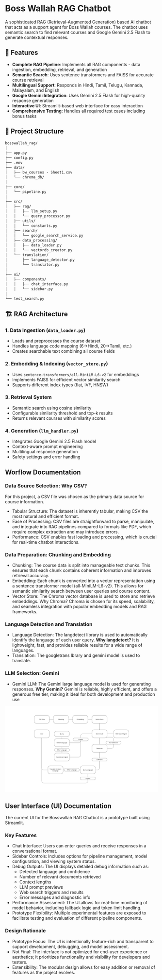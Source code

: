 # Boss Wallah RAG Chatbot

A sophisticated RAG (Retrieval-Augmented Generation) based AI chatbot that acts as a support agent for Boss Wallah courses. The chatbot uses semantic search to find relevant courses and Google Gemini 2.5 Flash to generate contextual responses.

## 🚀 Features

- **Complete RAG Pipeline**: Implements all RAG components - data ingestion, embedding, retrieval, and generation
- **Semantic Search**: Uses sentence transformers and FAISS for accurate course retrieval
- **Multilingual Support**: Responds in Hindi, Tamil, Telugu, Kannada, Malayalam, and English
- **Google Gemini Integration**: Uses Gemini 2.5 Flash for high-quality response generation
- **Interactive UI**: Streamlit-based web interface for easy interaction
- **Comprehensive Testing**: Handles all required test cases including bonus tasks

## 📁 Project Structure

```
bosswallah_rag/
│
├── app.py
├── config.py
├── .env
├── data/
│   ├── bw_courses - Sheet1.csv
│   └── chroma_db/
│
├── core/
│   └── pipeline.py
│
├── src/
│   ├── rag/
│   │   ├── llm_setup.py
│   │   └── query_processor.py
│   ├── utils/
│   │   └── constants.py
│   ├── search/
│   │   └── google_search_service.py
│   ├── data_processing/
│   │   ├── data_loader.py
│   │   └── vectordb_creator.py
│   └── translation/
│       ├── language_detector.py
│       └── translator.py
│
├── ui/
│   ├── components/
│   │   ├── chat_interface.py
│   │   └── sidebar.py
│
└── test_search.py
```

## 🏗️ RAG Architecture

### 1. Data Ingestion (`data_loader.py`)
- Loads and preprocesses the course dataset
- Handles language code mapping (6→Hindi, 20→Tamil, etc.)
- Creates searchable text combining all course fields

### 2. Embedding & Indexing (`vector_store.py`)
- Uses `sentence-transformers/all-MiniLM-L6-v2` for embeddings
- Implements FAISS for efficient vector similarity search
- Supports different index types (flat, IVF, HNSW)

### 3. Retrieval System
- Semantic search using cosine similarity
- Configurable similarity threshold and top-k results
- Returns relevant courses with similarity scores

### 4. Generation (`llm_handler.py`)
- Integrates Google Gemini 2.5 Flash model
- Context-aware prompt engineering
- Multilingual response generation
- Safety settings and error handling

## Worflow Documentation

### Data Source Selection: Why CSV?
For this project, a CSV file was chosen as the primary data source for course information.

- Tabular Structure: The dataset is inherently tabular, making CSV the most natural and efficient format.
- Ease of Processing: CSV files are straightforward to parse, manipulate, and integrate into RAG pipelines compared to formats like PDF, which require complex extraction and may introduce errors.
- Performance: CSV enables fast loading and processing, which is crucial for real-time chatbot interactions.

### Data Preparation: Chunking and Embedding
- Chunking:
The course data is split into manageable text chunks. This ensures that each chunk contains coherent information and improves retrieval accuracy.
- Embedding:
Each chunk is converted into a vector representation using a sentence transformer model (all-MiniLM-L6-v2).
This allows for semantic similarity search between user queries and course content.
- Vector Store:
The Chroma vector database is used to store and retrieve embeddings.
Why Chroma?
Chroma is chosen for its speed, scalability, and seamless integration with popular embedding models and RAG frameworks.

### Language Detection and Translation
- Language Detection:
The langdetect library is used to automatically identify the language of each user query.
**Why langdetect?**
It is lightweight, fast, and provides reliable results for a wide range of languages.
- Translation:
The googletrans lbrary and gemini model is used to translate.

### LLM Selection: Gemini
- Gemini LLM:
The Gemini large language model is used for generating responses.
**Why Gemini?**
Gemini is reliable, highly efficient, and offers a generous free tier, making it ideal for both development and production use

![Architecture](docs/bosswallah_rag_architecture.png)

## User Interface (UI) Documentation
The current UI for the Bosswallah RAG Chatbot is a prototype built using Streamlit.

### Key Features
- Chat Interface:
Users can enter queries and receive responses in a conversational format.
- Sidebar Controls:
Includes options for pipeline management, model configuration, and viewing system status.
- Debug Outputs:
The UI displays detailed debug information such as:
    - Detected language and confidence
    - Number of relevant documents retrieved
    - Context lengths
    - LLM prompt previews
    - Web search triggers and results
    - Error messages and diagnostic info
- Performance Assessment:
The UI allows for real-time monitoring of model behavior, including fallback logic and token limit handling.
- Prototype Flexibility:
Multiple experimental features are exposed to facilitate testing and evaluation of different pipeline components.

### Design Rationale
- Prototype Focus:
The UI is intentionally feature-rich and transparent to support development, debugging, and model assessment.
- Not Final:
The interface is not optimized for end-user experience or aesthetics; it prioritizes functionality and visibility for developers and testers.
- Extensibility:
The modular design allows for easy addition or removal of features as the project evolves.
